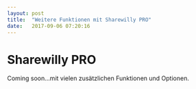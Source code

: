 ```yaml
---
layout: post
title:  "Weitere Funktionen mit Sharewilly PRO"
date:   2017-09-06 07:20:16
---
```



# Sharewilly PRO

Coming soon...mit vielen zusätzlichen Funktionen und Optionen.
